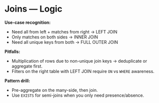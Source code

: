 # Joins — Logic

**Use-case recognition:**
- Need all from left + matches from right → LEFT JOIN
- Only matches on both sides → INNER JOIN
- Need all unique keys from both → FULL OUTER JOIN

**Pitfalls:**
- Multiplication of rows due to non-unique join keys → deduplicate or aggregate first.
- Filters on the right table with LEFT JOIN require `ON` vs `WHERE` awareness.

**Pattern drill:**
- Pre-aggregate on the many-side, then join.
- Use `EXISTS` for semi-joins when you only need presence/absence.
